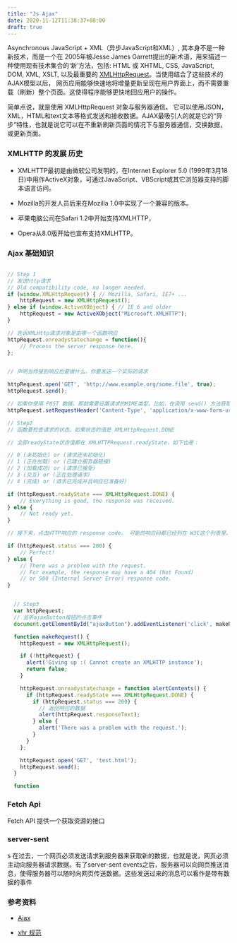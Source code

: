 ```yaml
---
title: "Js Ajax"
date: 2020-11-12T11:38:37+08:00
draft: true
---
```


Asynchronous JavaScript + XML（异步JavaScript和XML）, 其本身不是一种新技术，而是一个在 2005年被Jesse James Garrett提出的新术语，用来描述一种使用现有技术集合的‘新’方法，包括: HTML 或 XHTML,  CSS, JavaScript, DOM, XML, XSLT, 以及最重要的 [XMLHttpRequest](https://developer.mozilla.org/zh-CN/docs/Web/API/XMLHttpRequest)。当使用结合了这些技术的AJAX模型以后， 网页应用能够快速地将增量更新呈现在用户界面上，而不需要重载（刷新）整个页面。这使得程序能够更快地回应用户的操作。

简单点说，就是使用 XMLHttpRequest 对象与服务器通信。 它可以使用JSON，XML，HTML和text文本等格式发送和接收数据。AJAX最吸引人的就是它的“异步”特性，也就是说它可以在不重新刷新页面的情况下与服务器通信，交换数据，或更新页面。

### XMLHTTP 的发展 历史

- XMLHTTP最初是由微软公司发明的，在Internet Explorer 5.0 (1999年3月18日)中用作ActiveX对象，可通过JavaScript、VBScript或其它浏览器支持的脚本语言访问。

- Mozilla的开发人员后来在Mozilla 1.0中实现了一个兼容的版本。

- 苹果电脑公司在Safari 1.2中开始支持XMLHTTP，

- Opera从8.0版开始也宣布支持XMLHTTP。

### Ajax 基础知识


```js

// Step 1
// 发送http请求
// Old compatibility code, no longer needed.
if (window.XMLHttpRequest) { // Mozilla, Safari, IE7+ ...
    httpRequest = new XMLHttpRequest();
} else if (window.ActiveXObject) { // IE 6 and older
    httpRequest = new ActiveXObject("Microsoft.XMLHTTP");
}

// 告诉XMLHttp请求对象是由哪一个函数响应
httpRequest.onreadystatechange = function(){
    // Process the server response here.
};


// 声明当你接到响应后要做什么，你要发送一个实际的请求

httpRequest.open('GET', 'http://www.example.org/some.file', true);
httpRequest.send();

// 如果你使用 POST 数据，那就需要设置请求的MIME类型。比如，在调用 send() 方法获取表单数据前要有下面这个：
httpRequest.setRequestHeader('Content-Type', 'application/x-www-form-urlencoded');

// Step2
// 函数要检查请求的状态。如果状态的值是 XMLHttpRequest.DONE 

// 全部readyState状态值都在 XMLHTTPRequest.readyState，如下也是：

// 0 (未初始化) or (请求还未初始化)
// 1 (正在加载) or (已建立服务器链接)
// 2 (加载成功) or (请求已接受)
// 3 (交互) or (正在处理请求)
// 4 (完成) or (请求已完成并且响应已准备好)

if (httpRequest.readyState === XMLHttpRequest.DONE) {
    // Everything is good, the response was received.
} else {
    // Not ready yet.
}

// 接下来，点击HTTP响应的 response code。 可能的响应码都已经列在 W3C这个列表里。在下面的例子中，我们通过检查响应码 200 OK 判断AJAX有没有成功。

if (httpRequest.status === 200) {
    // Perfect!
} else {
    // There was a problem with the request.
    // For example, the response may have a 404 (Not Found)
    // or 500 (Internal Server Error) response code.
}


  // Step3
  var httpRequest;
  // 监听ajaxButton按钮的点击事件
  document.getElementById("ajaxButton").addEventListener('click', makeRequest);

  function makeRequest() {
    httpRequest = new XMLHttpRequest();

    if (!httpRequest) {
      alert('Giving up :( Cannot create an XMLHTTP instance');
      return false;
    }

    httpRequest.onreadystatechange = function alertContents() {
      if (httpRequest.readyState === XMLHttpRequest.DONE) {
        if (httpRequest.status === 200) {
          // 返回响应的数据
          alert(httpRequest.responseText);
        } else {
          alert('There was a problem with the request.');
        }
      }
    };

    httpRequest.open('GET', 'test.html');
    httpRequest.send();
  }

  function
```


### Fetch Api

Fetch API 提供一个获取资源的接口

### server-sent 
s
在过去，一个网页必须发送请求到服务器来获取新的数据，也就是说，网页必须主动向服务器请求数据。有了server-sent events之后，服务器可以向网页推送消息，使得服务器可以随时向网页传送数据。这些发送过来的消息可以看作是带有数据的事件

### 参考资料

- [Ajax](https://developer.mozilla.org/zh-CN/docs/Web/Guide/AJAX)

- [xhr 规范](https://xhr.spec.whatwg.org/)
